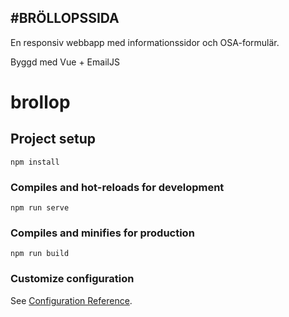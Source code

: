 #BRÖLLOPSSIDA
---
En responsiv webbapp med informationssidor och OSA-formulär.

Byggd med Vue + EmailJS




# brollop

## Project setup
```
npm install
```

### Compiles and hot-reloads for development
```
npm run serve
```

### Compiles and minifies for production
```
npm run build
```

### Customize configuration
See [Configuration Reference](https://cli.vuejs.org/config/).
